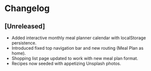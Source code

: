 # Changelog

## [Unreleased]
- Added interactive monthly meal planner calendar with localStorage persistence.
- Introduced fixed top navigation bar and new routing (Meal Plan as home).
- Shopping list page updated to work with new meal plan format.
- Recipes now seeded with appetizing Unsplash photos.
